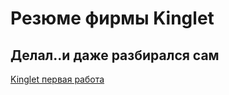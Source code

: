 # Резюме фирмы Kinglet

## Делал..и даже разбирался сам

[Kinglet первая работа](https://antonenkofroman.github.io/resume/)
